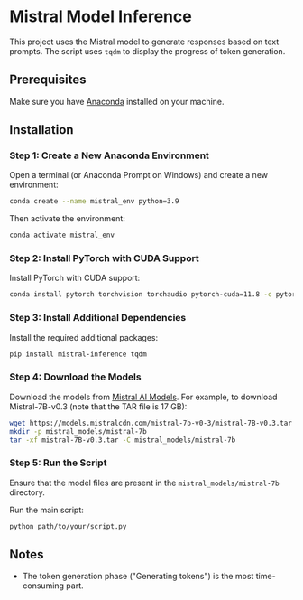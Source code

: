 
# Mistral Model Inference

This project uses the Mistral model to generate responses based on text prompts. The script uses `tqdm` to display the progress of token generation.

## Prerequisites

Make sure you have [Anaconda](https://www.anaconda.com/products/distribution) installed on your machine.

## Installation

### Step 1: Create a New Anaconda Environment

Open a terminal (or Anaconda Prompt on Windows) and create a new environment:

```bash
conda create --name mistral_env python=3.9
```

Then activate the environment:

```bash
conda activate mistral_env
```

### Step 2: Install PyTorch with CUDA Support

Install PyTorch with CUDA support:

```bash
conda install pytorch torchvision torchaudio pytorch-cuda=11.8 -c pytorch -c nvidia
```

### Step 3: Install Additional Dependencies

Install the required additional packages:

```bash
pip install mistral-inference tqdm
```

### Step 4: Download the Models

Download the models from [Mistral AI Models](https://docs.mistral.ai/getting-started/open_weight_models/). For example, to download Mistral-7B-v0.3 (note that the TAR file is 17 GB):

```bash
wget https://models.mistralcdn.com/mistral-7b-v0-3/mistral-7B-v0.3.tar
mkdir -p mistral_models/mistral-7b
tar -xf mistral-7B-v0.3.tar -C mistral_models/mistral-7b
```

### Step 5: Run the Script

Ensure that the model files are present in the `mistral_models/mistral-7b` directory.

Run the main script:

```bash
python path/to/your/script.py
```

## Notes

- The token generation phase ("Generating tokens") is the most time-consuming part.
